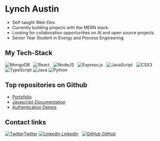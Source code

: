 # Lynch Austin  
- Self-taught Web-Dev.
- Currently building projects with the MERN stack.
- Looking for collaboration opportunities on AI and open source projects.
- Senior Year Student in Energy and Process Engineering.
## My Tech-Stack
![MongoDB](https://img.shields.io/badge/MongoDB-%234ea94b.svg?style=for-the-badge&logo=mongodb&logoColor=white) &nbsp;
![React](https://img.shields.io/badge/react-%2320232a.svg?style=for-the-badge&logo=react&logoColor=%2361DAFB) &nbsp;
![NodeJS](https://img.shields.io/badge/node.js-6DA55F?style=for-the-badge&logo=node.js&logoColor=white) &nbsp;
![Express.js](https://img.shields.io/badge/express.js-%23404d59.svg?style=for-the-badge&logo=express&logoColor=%2361DAFB) &nbsp;
![JavaScript](https://img.shields.io/badge/javascript-%23323330.svg?style=for-the-badge&logo=javascript&logoColor=%23F7DF1E) &nbsp;
![CSS3](https://img.shields.io/badge/css3-%231572B6.svg?style=for-the-badge&logo=css3&logoColor=white)
![TypeScript](https://img.shields.io/badge/typescript-%23007ACC.svg?style=for-the-badge&logo=typescript&logoColor=white)
![Java](https://img.shields.io/badge/java-%23ED8B00.svg?style=for-the-badge&logo=java&logoColor=white)
![Python](https://img.shields.io/badge/python-3670A0?style=for-the-badge&logo=python&logoColor=ffdd54)
## Top repositories on Github
- [Portofolio](https://github.com/Lynch23/Portfolio.git)
- [Javascript-Documentation](https://github.com/Lynch23/javascript-documentation.git)
- [Authentication Demos](https://github.com/Lynch23/Basic-Auth-Conception.git)


## Contact links
[![Twitter](http://i.imgur.com/wWzX9uB.png)Twitter](https://www.twitter.com)
[![Linkedin](https://i.stack.imgur.com/gVE0j.png) LinkedIn](https://www.linkedin.com/in/austin-lynch-process-eng/)
&nbsp;
[![GitHub](https://i.stack.imgur.com/tskMh.png) GitHub](https://github.com/Lynch23)

